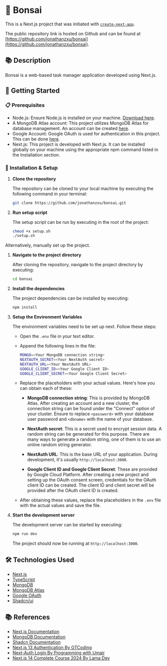 # 🚀 Bonsai

This is a Next.js project that was initiated with [`create-next-app`](https://github.com/vercel/next.js/tree/canary/packages/create-next-app).

The public repository link is hosted on Github and can be found at [https://github.com/jonathanzxu/bonsai](https://github.com/jonathanzxu/bonsai).

## 📚 Description

Bonsai is a web-based task manager application developed using Next.js.

## 🏁 Getting Started

### 📋 Prerequisites

- Node.js: Ensure Node.js is installed on your machine. [Download here](https://nodejs.org/en/download/).
- A MongoDB Atlas account: This project utilizes MongoDB Atlas for database management. An account can be created [here](https://www.mongodb.com/cloud/atlas/register).
- Google Account: Google OAuth is used for authentication in this project. This can be done [here](https://console.cloud.google.com/).
- Next.js: This project is developed with Next.js. It can be installed globally on your machine using the appropriate npm command listed in the Installation section.

### 🔧 Installation & Setup

1. **Clone the repository**

   The repository can be cloned to your local machine by executing the following command in your terminal:

   ```bash
   git clone https://github.com/jonathanzxu/bonsai.git
   ```

2. **Run setup script**
   
   The setup script can be run by executing in the root of the project:

   ```bash
   chmod +x setup.sh
   ./setup.sh
   ```

Alternatively, manually set up the project.

1. **Navigate to the project directory**

   After cloning the repository, navigate to the project directory by executing:

   ```bash
   cd bonsai
   ```

2. **Install the dependencies**

   The project dependencies can be installed by executing:

   ```bash
   npm install
   ```

3. **Setup the Environment Variables**

   The environment variables need to be set up next. Follow these steps:

    - Open the `.env` file in your text editor.
    - Append the following lines in the file:

      ```bash
      MONGO=<Your MongoDB connection string>
      NEXTAUTH_SECRET=<Your NextAuth secret>
      NEXTAUTH_URL=<Your NextAuth URL>
      GOOGLE_CLIENT_ID=<Your Google Client ID>
      GOOGLE_CLIENT_SECRET=<Your Google Client Secret>
      ```

    - Replace the placeholders with your actual values. Here's how you can obtain each of these:

        - **MongoDB connection string**: This is provided by MongoDB Atlas. After creating an account and a new cluster, the connection string can be found under the "Connect" option of your cluster. Ensure to replace `<password>` with your database user password and `<dbname>` with the name of your database.

        - **NextAuth secret**: This is a secret used to encrypt session data. A random string can be generated for this purpose. There are many ways to generate a random string, one of them is to use an online random string generator.

        - **NextAuth URL**: This is the base URL of your application. During development, it's usually `http://localhost:3000`.

        - **Google Client ID and Google Client Secret**: These are provided by Google Cloud Platform. After creating a new project and setting up the OAuth consent screen, credentials for the OAuth client ID can be created. The client ID and client secret will be provided after the OAuth client ID is created.

    - After obtaining these values, replace the placeholders in the `.env` file with the actual values and save the file.

4. **Start the development server**

   The development server can be started by executing:

   ```bash
   npm run dev
   ```

   The project should now be running at `http://localhost:3000`.


## 🛠 Technologies Used

- [Next.js](https://nextjs.org/)
- [TypeScript](https://www.typescriptlang.org/)
- [MongoDB](https://www.mongodb.com)
- [MongoDB Atlas](https://www.mongodb.com/cloud/atlas)
- [Google OAuth](https://developers.google.com/identity/protocols/oauth2)
- [Shadcn/ui](https://ui.shadcn.com/)


## 📚 References

- [Next.js Documentation](https://nextjs.org/docs)
- [MongoDB Documentation](https://www.mongodb.com/docs/)
- [Shadcn Documentation](https://ui.shadcn.com/docs)
- [Next.js 13 Authentication By GTCoding](https://www.youtube.com/watch?v=PEMfsqZ2-As)
- [Next-Auth Login By Programming with Umair](https://www.youtube.com/watch?v=1SjqRn_Ira4)
- [Next.js 14 Complete Course 2024 By Lama Dev](https://www.youtube.com/watch?v=vCOSTG10Y4o)